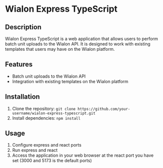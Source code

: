# Wialon Express TypeScript

## Description
Wialon Express TypeScript is a web application that allows users to perform batch unit uploads to the Wialon API. It is designed to work with existing templates that users may have on the Wialon platform.

## Features
- Batch unit uploads to the Wialon API
- Integration with existing templates on the Wialon platform

## Installation
1. Clone the repository: `git clone https://github.com/your-username/wialon-express-typescript.git`
2. Install dependencies: `npm install`

## Usage
1. Configure express and react ports
2. Run express and react
3. Access the application in your web browser at the react port you have set (3000 and 5173 is the default ports)


